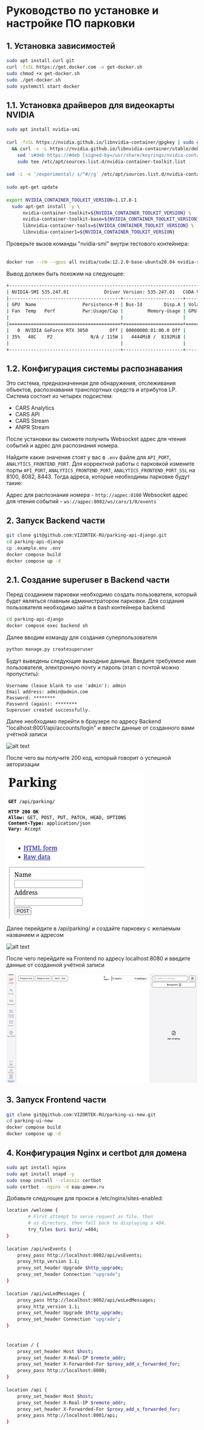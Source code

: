 # Руководство по установке и настройке ПО парковки

## 1. Установка зависимостей

```bash
sudo apt install curl git
curl -fsSL https://get.docker.com -o get-docker.sh
sudo chmod +x get-docker.sh
sudo ./get-docker.sh
sudo systemctl start docker
```

## 1.1. Установка драйверов для видеокарты NVIDIA
```bash
sudo apt install nvidia-smi

curl -fsSL https://nvidia.github.io/libnvidia-container/gpgkey | sudo gpg --dearmor -o /usr/share/keyrings/nvidia-container-toolkit-keyring.gpg \
  && curl -s -L https://nvidia.github.io/libnvidia-container/stable/deb/nvidia-container-toolkit.list | \
    sed 's#deb https://#deb [signed-by=/usr/share/keyrings/nvidia-container-toolkit-keyring.gpg] https://#g' | \
    sudo tee /etc/apt/sources.list.d/nvidia-container-toolkit.list

sed -i -e '/experimental/ s/^#//g' /etc/apt/sources.list.d/nvidia-container-toolkit.list

sudo apt-get update

export NVIDIA_CONTAINER_TOOLKIT_VERSION=1.17.8-1
  sudo apt-get install -y \
      nvidia-container-toolkit=${NVIDIA_CONTAINER_TOOLKIT_VERSION} \
      nvidia-container-toolkit-base=${NVIDIA_CONTAINER_TOOLKIT_VERSION} \
      libnvidia-container-tools=${NVIDIA_CONTAINER_TOOLKIT_VERSION} \
      libnvidia-container1=${NVIDIA_CONTAINER_TOOLKIT_VERSION}
```

Проверьте вызов команды "nvidia-smi" внутри тестового контейнера:
```bash

docker run --rm --gpus all nvidia/cuda:12.2.0-base-ubuntu20.04 nvidia-smi

```
Вывод должен быть похожим на следующее:

```bash
+---------------------------------------------------------------------------------------+
| NVIDIA-SMI 535.247.01             Driver Version: 535.247.01   CUDA Version: 12.2     |
|-----------------------------------------+----------------------+----------------------+
| GPU  Name                 Persistence-M | Bus-Id        Disp.A | Volatile Uncorr. ECC |
| Fan  Temp   Perf          Pwr:Usage/Cap |         Memory-Usage | GPU-Util  Compute M. |
|                                         |                      |               MIG M. |
|=========================================+======================+======================|
|   0  NVIDIA GeForce RTX 3050        Off | 00000000:01:00.0 Off |                  N/A |
| 35%   48C    P2              N/A / 115W |   4444MiB /  8192MiB |      5%      Default |
|                                         |                      |                  N/A |
+-----------------------------------------+----------------------+----------------------+
```

## 1.2. Конфигурация системы распознавания 

Это система, предназначенная для обнаружения, отслеживания объектов, распознавания транспортных средств и атрибутов LP. Система состоит из четырех подсистем:

- CARS Analytics
- CARS API
- CARS Stream
- ANPR Stream

После установки вы сможете получить Websocket адрес для чтения событий и адрес для распознания номера.

Найдите какие значения стоят у вас в `.env` файле для `API_PORT`, `ANALYTICS_FRONTEND_PORT`. Для корректной работы с парковкой измените порты `API_PORT`, `ANALYTICS_FRONTEND_PORT`, `ANALYTICS_FRONTEND_PORT_SSL` на 8100, 8082, 8443. Тогда адреса, которые необходимы парковке будут такие:

Адрес для распознания номера - `http://адрес:8100`
Websocket адрес для чтения событий - `ws://адрес:8082/ws/cars/1/0/events`


## 2. Запуск Backend части

```bash
git clone git@github.com:VIZORTEK-RU/parking-api-django.git
cd parking-api-django
cp .example.env .env
docker compose build
docker compose up -d
```

## 2.1. Создание superuser в Backend части

Перед созданием парковки необходимо создать пользователя, который будет являться главным администратором парковки. Для создания пользователя необходимо зайти в bash контейнера backend.

```bash
cd parking-api-django
docker compose exec backend sh
```

Далее вводим команду для создания суперпользователя

```bash
python manage.py createsuperuser
```

Будут выведены следующие выходные данные. Введите требуемое имя пользователя, электронную почту и пароль (этап с почтой можно пропустить):

```
Username (leave blank to use 'admin'): admin
Email address: admin@admin.com
Password: ********
Password (again): ********
Superuser created successfully.
```
Далее необходимо перейти в браузере по адресу Backend "localhost:8001/api/accounts/login" и ввести данные от созданного вами учётной записи

![alt text](api_login.jpg)

После чего вы получите 200 код, который говорит о успешной авторизации

![alt text](api_right_login.jpg)

Далее перейдите в /api/parking/ и создайте парковку с желаемым названием и адресом

![alt text](api-parking.jpg)

После чего перейдите на Frontend по адресу localhost:8080 и введите данные от созданной учётной записи

![alt text](test_parking.png)

## 3. Запуск Frontend части

```bash
git clone git@github.com:VIZORTEK-RU/parking-ui-new.git
cd parking-ui-new
docker compose build
docker compose up -d
```

## 4. Конфигурация Nginx и certbot для домена

```bash
sudo apt install nginx
sudo apt install snapd -y
sudo snap install --classic certbot
sudo certbot --nginx -d ваш-домен.ru
```
Добавьте следующее для прокси в /etc/nginx/sites-enabled:

```bash
location /welcome { 
        # First attempt to serve request as file, then 
        # as directory, then fall back to displaying a 404. 
        try_files $uri $uri/ =404; 
} 

location /api/wsEvents { 
    proxy_pass http://localhost:8002/api/wsEvents; 
    proxy_http_version 1.1; 
    proxy_set_header Upgrade $http_upgrade; 
    proxy_set_header Connection "upgrade"; 
} 

location /api/wsLedMessages { 
    proxy_pass http://localhost:8002/api/wsLedMessages; 
    proxy_http_version 1.1; 
    proxy_set_header Upgrade $http_upgrade; 
    proxy_set_header Connection "upgrade"; 
} 


location / { 
    proxy_set_header Host $host; 
    proxy_set_header X-Real-IP $remote_addr; 
    proxy_set_header X-Forwarded-For $proxy_add_x_forwarded_for; 
    proxy_pass http://localhost:8080; 
} 

location /api { 
    proxy_set_header Host $host;
    proxy_set_header X-Real-IP $remote_addr;
    proxy_set_header X-Forwarded-For $proxy_add_x_forwarded_for;
    proxy_pass http://localhost:8001/api;
}
```


